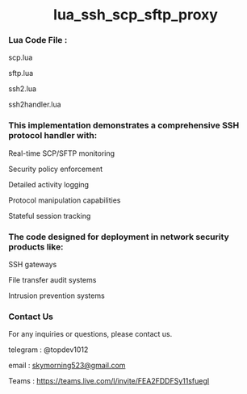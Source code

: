 # 



<div align="center">
   <h1>lua_ssh_scp_sftp_proxy</h1>
</div>

### Lua Code File :

scp.lua

sftp.lua

ssh2.lua

ssh2handler.lua



### This implementation demonstrates a comprehensive SSH protocol handler with:

Real-time SCP/SFTP monitoring

Security policy enforcement

Detailed activity logging

Protocol manipulation capabilities

Stateful session tracking





### The code designed for deployment in network security products like:

SSH gateways

File transfer audit systems

Intrusion prevention systems









### **Contact Us**

For any inquiries or questions, please contact us.

telegram : @topdev1012

email :  skymorning523@gmail.com

Teams :  https://teams.live.com/l/invite/FEA2FDDFSy11sfuegI